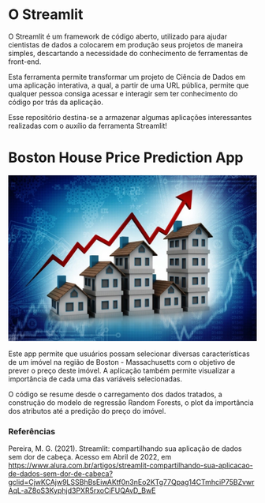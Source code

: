 # O Streamlit

O Streamlit é um framework de código aberto, utilizado para ajudar cientistas de dados a colocarem em produção seus projetos de maneira simples, descartando a necessidade do conhecimento de ferramentas de front-end.

Esta ferramenta permite transformar um projeto de Ciência de Dados em uma aplicação interativa, a qual, a partir de uma URL pública, permite que qualquer pessoa consiga acessar e interagir sem ter conhecimento do código por trás da aplicação.

Esse repositório destina-se a armazenar algumas aplicações interessantes realizadas com o auxílio da ferramenta Streamlit!

# Boston House Price Prediction App

![alt text](https://github.com/willianmenegatt/Projetos_Streamlit/blob/main/Regression_Boston/boston_image.jpeg)

Este app permite que usuários possam selecionar diversas características de um imóvel na região de Boston - Massachusetts com o objetivo de prever o preço deste imóvel. A aplicação também permite visualizar a importância de cada uma das variáveis selecionadas. 

O código se resume desde o carregamento dos dados tratados, a construção do modelo de regressão Random Forests, o plot da importância dos atributos até a predição do preço do imóvel.








### Referências

Pereira, M. G. (2021). Streamlit: compartilhando sua aplicação de dados sem dor de cabeça. Acesso em Abril de 2022, em https://www.alura.com.br/artigos/streamlit-compartilhando-sua-aplicacao-de-dados-sem-dor-de-cabeca?gclid=CjwKCAjw9LSSBhBsEiwAKtf0n3nEo2KTg77Qpag14CTmhciP75BZvwrAqL-aZ8oS3Kyphjd3PXR5rxoCiFUQAvD_BwE
